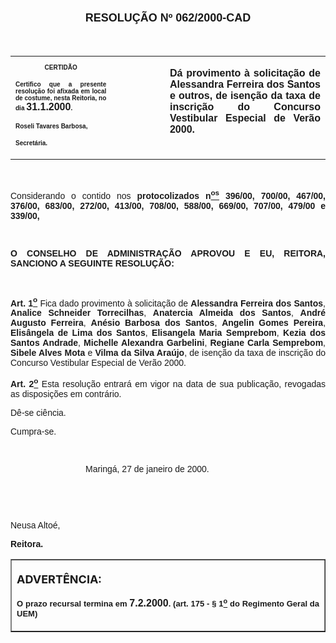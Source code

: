 <BODY>

<B><FONT SIZE=4><P ALIGN="CENTER"></P>
</FONT><FONT FACE="Arial" SIZE=4><P ALIGN="CENTER">RESOLU&Ccedil;&Atilde;O  Nº  062/2000-CAD</P>
</B></FONT><FONT FACE="Arial"><P ALIGN="JUSTIFY"></P>
<P ALIGN="JUSTIFY">&nbsp;</P></FONT>
<TABLE CELLSPACING=0 BORDER=0 CELLPADDING=7 WIDTH=621>
<TR><TD WIDTH="32%" VALIGN="TOP">
<B><FONT FACE="Arial" SIZE=1><P ALIGN="CENTER">CERTID&Atilde;O</P>
<P ALIGN="JUSTIFY">   Certifico que a presente resolu&ccedil;&atilde;o foi afixada em local de costume, nesta Reitoria, no dia </FONT><FONT FACE="Arial">31.1.2000</FONT><FONT FACE="Arial" SIZE=1>.</P>
<P ALIGN="JUSTIFY"></P>
<P ALIGN="JUSTIFY">Roseli Tavares Barbosa,</P>
<P ALIGN="JUSTIFY">Secret&aacute;ria.</B></FONT></TD>
<TD WIDTH="17%" VALIGN="TOP">&nbsp;</TD>
<TD WIDTH="52%" VALIGN="TOP">
<B><FONT FACE="Arial" SIZE=3><P ALIGN="JUSTIFY">D&aacute; provimento &agrave; solicita&ccedil;&atilde;o de Alessandra Ferreira dos Santos e outros, de isen&ccedil;&atilde;o da taxa de inscri&ccedil;&atilde;o do Concurso Vestibular Especial de Ver&atilde;o 2000.</B></FONT></TD>
</TR>
</TABLE>

<FONT FACE="Arial" SIZE=3><P ALIGN="JUSTIFY"></P>
</FONT><FONT FACE="Arial"><P ALIGN="JUSTIFY">&nbsp;</P>
<P ALIGN="JUSTIFY">&#9;Considerando o contido nos <B>protocolizados n<U><SUP>os</U></SUP> 396/00, 700/00, 467/00, 376/00, 683/00, 272/00, 413/00, 708/00, 588/00, 669/00, 707/00, 479/00 e 339/00,</P>
</B><P ALIGN="JUSTIFY"></P>
<P ALIGN="JUSTIFY">&nbsp;</P>
<B><P ALIGN="JUSTIFY">O CONSELHO DE ADMINISTRA&Ccedil;&Atilde;O APROVOU E EU, REITORA, SANCIONO A SEGUINTE RESOLU&Ccedil;&Atilde;O:</P>
</B><P ALIGN="JUSTIFY"></P>
<P ALIGN="JUSTIFY">&nbsp;</P>
<P ALIGN="JUSTIFY">&#9;<B>Art. 1<U><SUP>o</B></U></SUP> Fica dado provimento &agrave; solicita&ccedil;&atilde;o de <B>Alessandra Ferreira dos Santos</B>, <B>Analice Schneider Torrecilhas</B>, <B>Anatercia Almeida dos Santos</B>, <B>Andr&eacute; Augusto Ferreira</B>, <B>An&eacute;sio Barbosa dos Santos</B>, <B>Angelin Gomes Pereira</B>, <B>Elis&acirc;ngela de Lima dos Santos</B>, <B>Elisangela Maria Semprebom</B>, <B>Kezia dos Santos Andrade</B>, <B>Michelle Alexandra Garbelini</B>, <B>Regiane Carla Semprebom</B>, <B>Sibele Alves Mota</B> e <B>Vilma da Silva Ara&uacute;jo</B>, de isen&ccedil;&atilde;o da taxa de inscri&ccedil;&atilde;o do Concurso Vestibular Especial de Ver&atilde;o 2000.</P>
<B><P ALIGN="JUSTIFY">&#9;Art. 2<U><SUP>o</B></U></SUP> Esta resolu&ccedil;&atilde;o entrar&aacute; em vigor na data de sua publica&ccedil;&atilde;o, revogadas as disposi&ccedil;&otilde;es em contr&aacute;rio.</P>
<P ALIGN="JUSTIFY">&#9;D&ecirc;-se ci&ecirc;ncia.</P>
<P ALIGN="JUSTIFY">&#9;Cumpra-se.</P>
<P ALIGN="JUSTIFY"></P>
<P ALIGN="JUSTIFY">&nbsp;</P><DIR>
<DIR>
<DIR>

<P ALIGN="JUSTIFY">&#9;&#9;&#9;Maring&aacute;, 27 de janeiro de 2000.</P>
<P ALIGN="JUSTIFY"></P>
<P ALIGN="JUSTIFY">&nbsp;</P>
<P ALIGN="JUSTIFY">&nbsp;</P></DIR>
</DIR>
</DIR>

<P ALIGN="JUSTIFY">   &#9;&#9;&#9;&#9;&#9;Neusa Alto&eacute;,</P>
<P ALIGN="JUSTIFY">&#9;&#9;&#9;&#9;&#9;<B>Reitora.</P>
<P ALIGN="JUSTIFY"></P></B></FONT>
<TABLE BORDER CELLSPACING=1 CELLPADDING=4 WIDTH=212>
<TR><TD VALIGN="TOP">
<B><FONT SIZE=4><P>ADVERT&Ecirc;NCIA:</P>
</FONT><FONT FACE="Arial" SIZE=2><P ALIGN="JUSTIFY">O prazo recursal termina em </FONT><FONT FACE="Arial">7.2.2000</FONT><FONT FACE="Arial" SIZE=2>. (art. 175 - § 1<U><SUP>o</U></SUP> do Regimento Geral da UEM)</B></FONT></TD>
</TR>
</TABLE>

<B><FONT FACE="Arial"><P ALIGN="JUSTIFY"></P></B></FONT></BODY>
